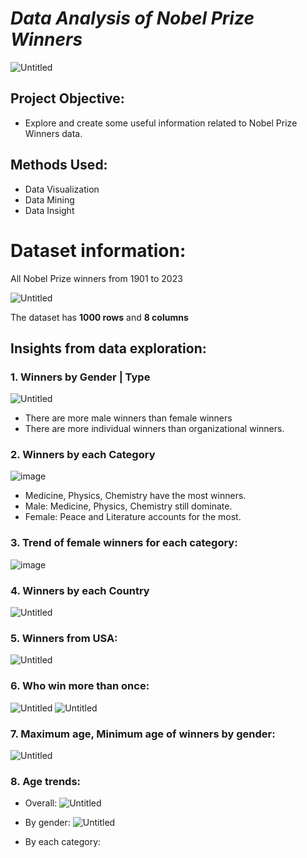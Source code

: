 # ***Data Analysis of Nobel Prize Winners***

![Untitled](https://github.com/Khangtran94/Data_Analysis_of_Nobel_Prize_Winners/assets/146164801/2a6c1404-2e6e-4556-a83d-618295e1ecfd)

## Project Objective:
* Explore and create some useful information related to Nobel Prize Winners data.

## Methods Used:
* Data Visualization
* Data Mining
* Data Insight

# Dataset information:
All Nobel Prize winners from 1901 to 2023

![Untitled](https://github.com/Khangtran94/Data_Analysis_of_Nobel_Prize_Winners/assets/146164801/527c693a-6933-4b71-8797-248e361ccd53)

The dataset has **1000 rows** and **8 columns**

## Insights from data exploration:
### 1. Winners by Gender | Type
![Untitled](https://github.com/Khangtran94/Data_Analysis_of_Nobel_Prize_Winners/assets/146164801/032352f2-799d-4469-987c-e92b3c643fd3)

* There are more male winners than female winners
* There are more individual winners than organizational winners.

### 2. Winners by each Category
![image](https://github.com/Khangtran94/Data_Analysis_of_Nobel_Prize_Winners/assets/146164801/ca989c94-d4f2-406d-a18b-51b1797ccc6d)
* Medicine, Physics, Chemistry have the most winners.
* Male:  Medicine, Physics, Chemistry still dominate.
* Female: Peace and Literature accounts for the most.
  
### 3. Trend of female winners for each category:
![image](https://github.com/Khangtran94/Data_Analysis_of_Nobel_Prize_Winners/assets/146164801/5d9ff17a-4c27-404e-960d-35f49de7c603)

### 4. Winners by each Country
![Untitled](https://github.com/Khangtran94/Data_Analysis_of_Nobel_Prize_Winners/assets/146164801/9ec7d434-317e-49a1-8ffb-2fbc1ed028f1)

### 5. Winners from USA:
![Untitled](https://github.com/Khangtran94/Data_Analysis_of_Nobel_Prize_Winners/assets/146164801/833f9c7c-0b99-4a63-8c63-b5914aa15bd9)

### 6. Who win more than once:
![Untitled](https://github.com/Khangtran94/Data_Analysis_of_Nobel_Prize_Winners/assets/146164801/dec51fd5-bc9e-414b-aad4-fb7af7af88c7)
![Untitled](https://github.com/Khangtran94/Data_Analysis_of_Nobel_Prize_Winners/assets/146164801/4c3e6fdb-e45d-4cda-9da5-475bfac3aef9)

### 7. Maximum age, Minimum age of winners by gender:
![Untitled](https://github.com/Khangtran94/Data_Analysis_of_Nobel_Prize_Winners/assets/146164801/9d0d7b71-cd9e-4853-b114-2be75f889952)

### 8. Age trends:
* Overall:
![Untitled](https://github.com/Khangtran94/Data_Analysis_of_Nobel_Prize_Winners/assets/146164801/557f7d5c-7b55-4e20-8839-c7c4effd4390)
  
* By gender:
![Untitled](https://github.com/Khangtran94/Data_Analysis_of_Nobel_Prize_Winners/assets/146164801/91fa7680-0096-4d5c-97d4-cd1c08f21189)

* By each category:






